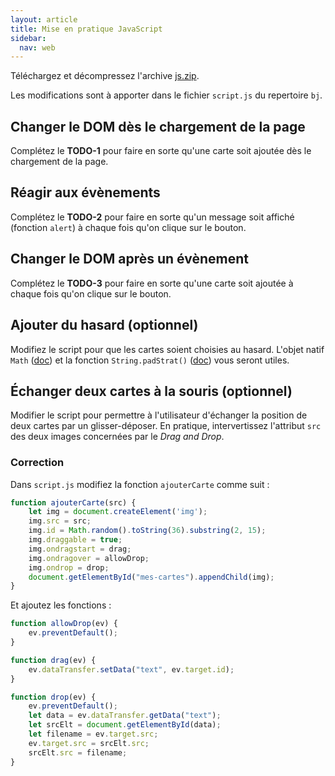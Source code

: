 ```yaml
---
layout: article
title: Mise en pratique JavaScript
sidebar:
  nav: web
---
```


Téléchargez et décompressez l'archive [js.zip](js.zip). 

Les modifications sont à apporter dans le fichier `script.js` du repertoire `bj`.

## Changer le DOM dès le chargement de la page

Complétez le **TODO-1** pour faire en sorte qu'une carte soit ajoutée dès le chargement de la page.


## Réagir aux évènements

Complétez le **TODO-2** pour faire en sorte qu'un message soit affiché (fonction `alert`) à chaque fois qu'on clique sur le bouton.


## Changer le DOM après un évènement

Complétez le **TODO-3** pour faire en sorte qu'une carte soit ajoutée à chaque fois qu'on clique sur le bouton.


## Ajouter du hasard (optionnel)

Modifiez le script pour que les cartes soient choisies au hasard. L'objet natif `Math` ([doc](https://developer.mozilla.org/fr/docs/Web/JavaScript/Reference/Objets_globaux/Math)) et la fonction `String.padStrat()` ([doc](https://developer.mozilla.org/fr/docs/Web/JavaScript/Reference/Objets_globaux/String/padStart)) vous seront utiles.

## Échanger deux cartes à la souris (optionnel)

Modifier le script pour permettre à l'utilisateur d'échanger la position de deux cartes par un glisser-déposer. En pratique, intervertissez l'attribut `src` des deux images concernées par le _Drag and Drop_.

### Correction

Dans `script.js` modifiez la fonction `ajouterCarte` comme suit :

```javascript 
function ajouterCarte(src) {
    let img = document.createElement('img');
    img.src = src;
    img.id = Math.random().toString(36).substring(2, 15);
    img.draggable = true;
    img.ondragstart = drag;
    img.ondragover = allowDrop;
    img.ondrop = drop;
    document.getElementById("mes-cartes").appendChild(img);
}
```
Et ajoutez les fonctions :

```javascript 
function allowDrop(ev) {
    ev.preventDefault();
}

function drag(ev) {
    ev.dataTransfer.setData("text", ev.target.id);
}

function drop(ev) {
    ev.preventDefault();
    let data = ev.dataTransfer.getData("text");
    let srcElt = document.getElementById(data);
    let filename = ev.target.src;
    ev.target.src = srcElt.src;
    srcElt.src = filename;
}
```